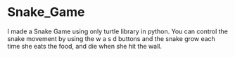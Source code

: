 # Snake_Game
I made a Snake Game using only turtle library in python. You can control the snake movement by using the w a s d buttons and the snake grow each time she eats the food, and die when she hit the wall.
